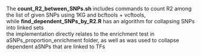 The **count_R2_between_SNPs.sh** includes commands to count R2 among the list of given SNPs using 1KG and bcftools + vcftools, <br>
while **find_dependent_SNPs_by_R2.R** has an algorithm for collapsing SNPs into linked sets <br>
the implementation directly relates to the enrichment test in aSNPs_proportion_enrichment folder, as well as was used to collapse dependent aSNPs that are linked to TFs